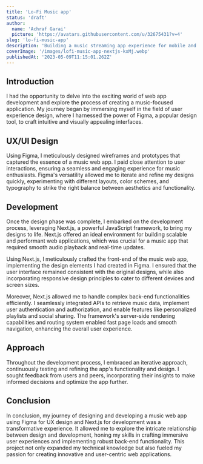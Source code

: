 ```yaml
---
title: 'Lo-Fi Music app'
status: 'draft'
author:
  name: 'Achraf Garai'
  picture: 'https://avatars.githubusercontent.com/u/32675431?v=4'
slug: 'lo-fi-music-app'
description: 'Building a music streaming app experience for mobile and web.'
coverImage: '/images/lofi-music-app-nextjs-kxMj.webp'
publishedAt: '2023-05-09T11:15:01.262Z'
---
```


## Introduction

I had the opportunity to delve into the exciting world of web app development and explore the process of creating a music-focused application. My journey began by immersing myself in the field of user experience design, where I harnessed the power of Figma, a popular design tool, to craft intuitive and visually appealing interfaces.

## UX/UI Design

Using Figma, I meticulously designed wireframes and prototypes that captured the essence of a music web app. I paid close attention to user interactions, ensuring a seamless and engaging experience for music enthusiasts. Figma's versatility allowed me to iterate and refine my designs quickly, experimenting with different layouts, color schemes, and typography to strike the right balance between aesthetics and functionality.

## Development

Once the design phase was complete, I embarked on the development process, leveraging Next.js, a powerful JavaScript framework, to bring my designs to life. Next.js offered an ideal environment for building scalable and performant web applications, which was crucial for a music app that required smooth audio playback and real-time updates.

Using Next.js, I meticulously crafted the front-end of the music web app, implementing the design elements I had created in Figma. I ensured that the user interface remained consistent with the original designs, while also incorporating responsive design principles to cater to different devices and screen sizes.

Moreover, Next.js allowed me to handle complex back-end functionalities efficiently. I seamlessly integrated APIs to retrieve music data, implement user authentication and authorization, and enable features like personalized playlists and social sharing. The framework's server-side rendering capabilities and routing system enabled fast page loads and smooth navigation, enhancing the overall user experience.

## Approach

Throughout the development process, I embraced an iterative approach, continuously testing and refining the app's functionality and design. I sought feedback from users and peers, incorporating their insights to make informed decisions and optimize the app further.

## Conclusion

In conclusion, my journey of designing and developing a music web app using Figma for UX design and Next.js for development was a transformative experience. It allowed me to explore the intricate relationship between design and development, honing my skills in crafting immersive user experiences and implementing robust back-end functionality. This project not only expanded my technical knowledge but also fueled my passion for creating innovative and user-centric web applications.

